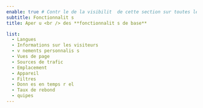 ```yaml
---
enable: true # Contr le de la visibilit  de cette section sur toutes les pages o  elle est utilis e
subtitle: Fonctionnalit s
title: Aper u <br /> des **fonctionnalit s de base**

list:
  - Langues
  - Informations sur les visiteurs
  - v nements personnalis s
  - Vues de page
  - Sources de trafic
  - Emplacement
  - Appareil
  - Filtres
  - Donn es en temps r el
  - Taux de rebond
  - quipes
---
```


